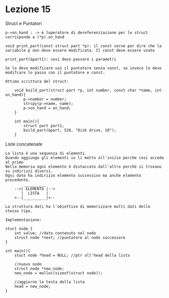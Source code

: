 # Lezione 15

Struct e Puntatori

    p->on_hand : -> è loperatore di dereferenziazione per le struct corrisponde a (*p).on_hand
    
    void print_part(const struct part *p): il const serve per dire che la variabile p non deve essere modificata. Il const deve essere usato
    
    print_part(&part1): cosi devo passare i parametri
    
    Se lo devo modificare uso il puntatore senza const, se invece lo devo modifcare lo passo con il puntatore e const.
    
    Ottima scrittura del struct:
        
        void build_part(struct part *p, int number, const char *name, int on_hand){
            p->number = number;
            strcpy(p->name, name);
            p->on_hand = on_hand;
        }
        
        int main(){
            struct part part1;
            build_part(&part, 528, "Disk drive, 10");
        }
        
Liste concatenate

    La lista è una sequenza di elementi. 
    Quando aggiungo gli elementi io li metto all'inizio perche cosi accedo al primo
    Nella memoria ogni elemento è distaccato dall'altro perchè si trovano su indirizzi diversi.
    Ogni dato ha indirizzo elemento successivo ma anche elemento precedente.
            __________
        -->| ELEMENTO |-->
           |  LISTA   |
        <--|__________|<--
        
    La struttura dati ha l'obiettivo di memorizzare molti dati dello stesso tipo.
    
    Implementazione:
   
    stuct node {
        int value; //dato contenuto nel nodo
        struct node *next; //puntatore al nodo successore
    }
    
    int main(){
        stuct node *head = NULL; //ptr all'head della lista
        
        //nuovo nodo
        struct node *new_node;
        new_node = malloc(sizeof(struct node));
        
        //aggiorno la testa della lista
        head = new_node;
    }
